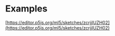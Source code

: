 # Examples



[https://editor.p5js.org/ml5/sketches/zcrjjlUZH02](https://editor.p5js.org/ml5/sketches/zcrjjlUZH02)



